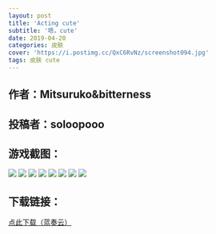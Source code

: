 ```yaml
---
layout: post
title: 'Acting cute'
subtitle: '嗯，cute'
date: 2019-04-20
categories: 皮肤
cover: 'https://i.postimg.cc/QxC6RvNz/screenshot094.jpg'
tags: 皮肤 cute
---
```


## 作者：Mitsuruko&bitterness

## 投稿者：soloopooo

## 游戏截图：

<img src="https://i.postimg.cc/nr4HZM1H/screenshot091.jpg">

<img src="https://i.postimg.cc/656sTHWV/screenshot092.jpg">

<img src="https://i.postimg.cc/ZnTQBRSY/screenshot093.jpg">


<img src="https://i.postimg.cc/QxC6RvNz/screenshot094.jpg">


<img src="https://i.postimg.cc/GpFzFCz4/screenshot095.jpg">

<img src="https://i.postimg.cc/BQRCR6V8/screenshot096.jpg">

<img src="https://i.postimg.cc/PxK47Qgh/screenshot097.jpg">

<img src="https://i.postimg.cc/PJx4n8HD/screenshot098.jpg">

## 下载链接：

[点此下载（蓝奏云）](https://www.lanzous.com/i3ssmof)